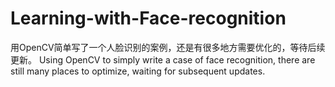 # Learning-with-Face-recognition
用OpenCV简单写了一个人脸识别的案例，还是有很多地方需要优化的，等待后续更新。
Using OpenCV to simply write a case of face recognition, there are still many places to optimize, waiting for subsequent updates.
